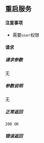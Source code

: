 ## 重启服务

#### 注意事项

- 需要`user`权限

#### 请求

##### 请求参数

无

##### 参数说明

无

##### 正常返回

```
200 OK
```

##### 错误返回
